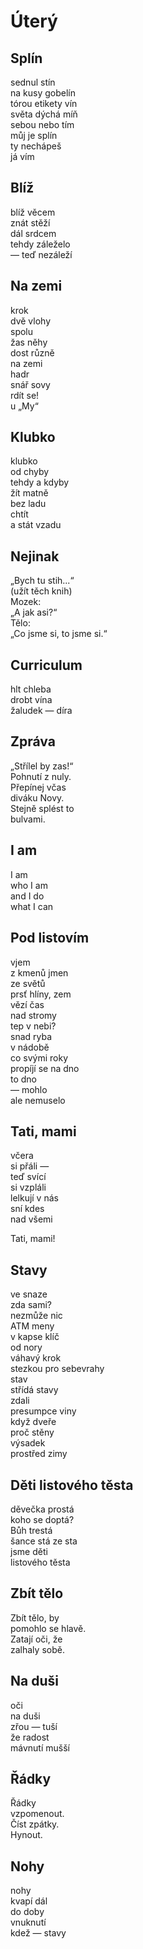 Úterý
=====

## Splín

sednul stín  
na kusy gobelín  
tórou etikety vín  
světa dýchá míň  
sebou nebo tím  
můj je splín  
ty nechápeš  
já vím

## Blíž

blíž věcem  
znát stěží  
dál srdcem  
tehdy záleželo  
— teď nezáleží

## Na zemi

krok  
dvě vlohy  
spolu  
žas něhy  
dost různě  
na zemi  
hadr  
snář sovy  
rdít se!  
u „My“

## Klubko

klubko  
od chyby  
tehdy a kdyby  
žít matně  
bez ladu  
chtít  
a stát vzadu

## Nejinak

„Bych tu stih...“  
(užít těch knih)  
Mozek:  
„A jak asi?“  
Tělo:  
„Co jsme si, to jsme si.“

## Curriculum

hlt chleba  
drobt vína  
žaludek — díra

## Zpráva

„Střílel by zas!“  
Pohnutí z nuly.  
Přepínej včas  
diváku Novy.  
Stejně splést to  
bulvami.

## I am

I am  
who I am  
and I do  
what I can

## Pod listovím

vjem  
z kmenů jmen  
ze světů  
prsť hlíny, zem  
vězí čas  
nad stromy  
tep v nebi?  
snad ryba  
v nádobě  
co svými roky  
propíjí se na dno  
to dno  
— mohlo  
ale nemuselo

## Tati, mami

včera  
si přáli —  
teď svící  
si vzpláli  
lelkují v nás  
sní kdes  
nad všemi

Tati, mami!

## Stavy

ve snaze  
zda sami?  
nezmůže nic  
ATM meny  
v kapse klíč  
od nory  
váhavý krok  
stezkou pro sebevrahy  
stav  
střídá stavy  
zdali  
presumpce viny  
když dveře  
proč stěny  
výsadek  
prostřed zimy

## Děti listového těsta

děvečka prostá  
koho se doptá?  
Bůh trestá  
šance stá ze sta  
jsme děti  
listového těsta

## Zbít tělo

Zbít tělo, by  
pomohlo se hlavě.  
Zatají oči, že  
zalhaly sobě.

## Na duši

oči  
na duši  
zřou — tuší  
že radost  
mávnutí mušší

## Řádky

Řádky  
vzpomenout.  
Číst zpátky.  
Hynout.

## Nohy

nohy  
kvapí dál  
do doby  
vnuknutí  
kdež — stavy


